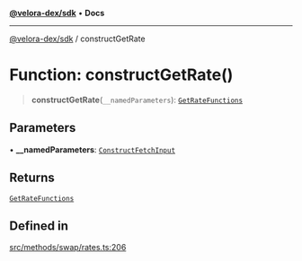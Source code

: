 [**@velora-dex/sdk**](../README.md) • **Docs**

***

[@velora-dex/sdk](../globals.md) / constructGetRate

# Function: constructGetRate()

> **constructGetRate**(`__namedParameters`): [`GetRateFunctions`](../type-aliases/GetRateFunctions.md)

## Parameters

• **\_\_namedParameters**: [`ConstructFetchInput`](../interfaces/ConstructFetchInput.md)

## Returns

[`GetRateFunctions`](../type-aliases/GetRateFunctions.md)

## Defined in

[src/methods/swap/rates.ts:206](https://github.com/VeloraDEX/sdk/blob/feat/extend_delta_orders_filtering/src/methods/swap/rates.ts#L206)
